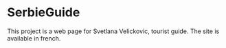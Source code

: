 # SerbieGuide
This project is a web page for Svetlana Velickovic, tourist guide. The site is available in french. 
